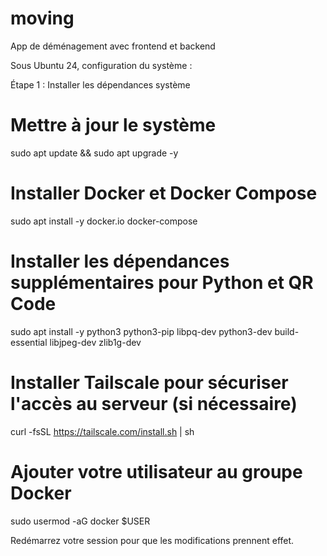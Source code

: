 # moving
App de déménagement avec frontend et backend

Sous Ubuntu 24, configuration du système :

Étape 1 : Installer les dépendances système

# Mettre à jour le système
sudo apt update && sudo apt upgrade -y

# Installer Docker et Docker Compose
sudo apt install -y docker.io docker-compose

# Installer les dépendances supplémentaires pour Python et QR Code
sudo apt install -y python3 python3-pip libpq-dev python3-dev build-essential libjpeg-dev zlib1g-dev

# Installer Tailscale pour sécuriser l'accès au serveur (si nécessaire)
curl -fsSL https://tailscale.com/install.sh | sh

# Ajouter votre utilisateur au groupe Docker
sudo usermod -aG docker $USER

Redémarrez votre session pour que les modifications prennent effet.

